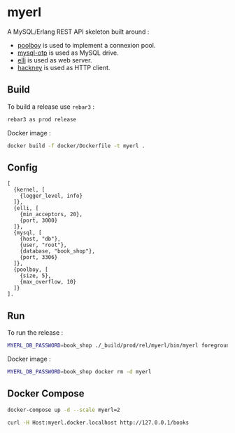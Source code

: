 myerl
=====

A MySQL/Erlang REST API skeleton built around :

* [poolboy][1] is used to implement a connexion pool.
* [mysql-otp][2] is used as MySQL drive.
* [elli][3] is used as web server.
* [hackney][4] is used as HTTP client.

Build
-----

To build a release use `rebar3` :

```sh
rebar3 as prod release
```

Docker image :

```sh
docker build -f docker/Dockerfile -t myerl .
```

Config
------

```
[
  {kernel, [
    {logger_level, info}
  ]},
  {elli, [
    {min_acceptors, 20},
    {port, 3000}
  ]},
  {mysql, [
    {host, "db"},
    {user, "root"},
    {database, "book_shop"},
    {port, 3306}
  ]},
  {poolboy, [
    {size, 5},
    {max_overflow, 10}
  ]}
].
```

Run
---

To run the release :

```sh
MYERL_DB_PASSWORD=book_shop ./_build/prod/rel/myerl/bin/myerl foreground
```

Docker image :

```sh
MYERL_DB_PASSWORD=book_shop docker rm -d myerl
```

Docker Compose
--------------

```sh
docker-compose up -d --scale myerl=2
```

```sh
curl -H Host:myerl.docker.localhost http://127.0.0.1/books
```

[1]: https://github.com/devinus/poolboy
[2]: https://github.com/mysql-otp/mysql-otp
[3]: https://github.com/elli-lib/elli
[4]: https://github.com/benoitc/hackney

